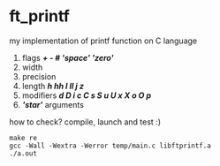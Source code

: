 # ft_printf
my implementation of printf function on C language

1. flags ___+ - # 'space' 'zero'___
2. width
3. precision
4. length ___h hh l ll j z___
5. modifiers ___d D i c C s S u U x X o O p___
6. ___'star'___ arguments

how to check?
compile, launch and test :)
```
make re
gcc -Wall -Wextra -Werror temp/main.c libftprintf.a
./a.out
```
